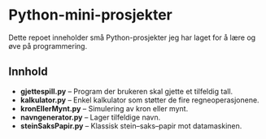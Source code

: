 # Python-mini-prosjekter

Dette repoet inneholder små Python-prosjekter jeg har laget for å lære og øve på programmering.  

## Innhold
- **gjettespill.py** – Program der brukeren skal gjette et tilfeldig tall.  
- **kalkulator.py** – Enkel kalkulator som støtter de fire regneoperasjonene.  
- **kronEllerMynt.py** – Simulering av kron eller mynt.  
- **navngenerator.py** – Lager tilfeldige navn.  
- **steinSaksPapir.py** – Klassisk stein–saks–papir mot datamaskinen.  
